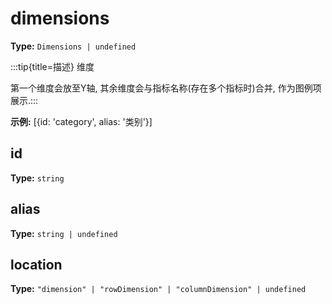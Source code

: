 # dimensions

**Type:** `Dimensions | undefined`

:::tip{title=描述}
维度



第一个维度会放至Y轴, 其余维度会与指标名称(存在多个指标时)合并, 作为图例项展示.:::


 

**示例:**
[{id: 'category', alias: '类别'}]


 


## id

**Type:** `string`

## alias

**Type:** `string | undefined`

## location

**Type:** `"dimension" | "rowDimension" | "columnDimension" | undefined`

